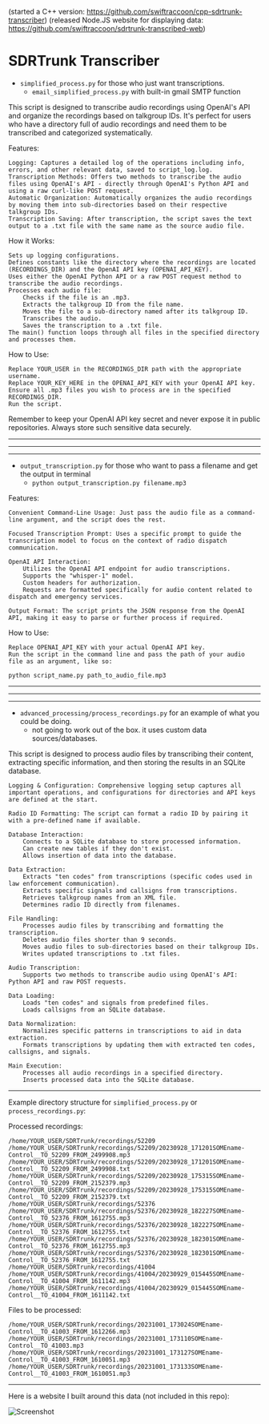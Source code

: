 (started a C++ version: https://github.com/swiftraccoon/cpp-sdrtrunk-transcriber)
(released Node.JS website for displaying data: https://github.com/swiftraccoon/sdrtrunk-transcribed-web)
# SDRTrunk Transcriber
* `simplified_process.py` for those who just want transcriptions.
  * `email_simplified_process.py` with built-in gmail SMTP function

This script is designed to transcribe audio recordings using OpenAI's API and organize the recordings based on talkgroup IDs. It's perfect for users who have a directory full of audio recordings and need them to be transcribed and categorized systematically.

Features:

    Logging: Captures a detailed log of the operations including info, errors, and other relevant data, saved to script_log.log.
    Transcription Methods: Offers two methods to transcribe the audio files using OpenAI's API - directly through OpenAI's Python API and using a raw curl-like POST request.
    Automatic Organization: Automatically organizes the audio recordings by moving them into sub-directories based on their respective talkgroup IDs.
    Transcription Saving: After transcription, the script saves the text output to a .txt file with the same name as the source audio file.

How it Works:

    Sets up logging configurations.
    Defines constants like the directory where the recordings are located (RECORDINGS_DIR) and the OpenAI API key (OPENAI_API_KEY).
    Uses either the OpenAI Python API or a raw POST request method to transcribe the audio recordings.
    Processes each audio file:
        Checks if the file is an .mp3.
        Extracts the talkgroup ID from the file name.
        Moves the file to a sub-directory named after its talkgroup ID.
        Transcribes the audio.
        Saves the transcription to a .txt file.
    The main() function loops through all files in the specified directory and processes them.

How to Use:

    Replace YOUR_USER in the RECORDINGS_DIR path with the appropriate username.
    Replace YOUR_KEY_HERE in the OPENAI_API_KEY with your OpenAI API key.
    Ensure all .mp3 files you wish to process are in the specified RECORDINGS_DIR.
    Run the script.

Remember to keep your OpenAI API key secret and never expose it in public repositories. Always store such sensitive data securely.



---------------------------------------------------------
---------------------------------------------------------
---------------------------------------------------------



* `output_transcription.py` for those who want to pass a filename and get the output in terminal
  * `python output_transcription.py filename.mp3`

Features:

    Convenient Command-Line Usage: Just pass the audio file as a command-line argument, and the script does the rest.

    Focused Transcription Prompt: Uses a specific prompt to guide the transcription model to focus on the context of radio dispatch communication.

    OpenAI API Interaction:
        Utilizes the OpenAI API endpoint for audio transcriptions.
        Supports the "whisper-1" model.
        Custom headers for authorization.
        Requests are formatted specifically for audio content related to dispatch and emergency services.

    Output Format: The script prints the JSON response from the OpenAI API, making it easy to parse or further process if required.

How to Use:

    Replace OPENAI_API_KEY with your actual OpenAI API key.
    Run the script in the command line and pass the path of your audio file as an argument, like so:

    python script_name.py path_to_audio_file.mp3



---------------------------------------------------------
---------------------------------------------------------
---------------------------------------------------------



* `advanced_processing/process_recordings.py` for an example of what you could be doing.
  * not going to work out of the box. it uses custom data sources/databases.
 
This script is designed to process audio files by transcribing their content, extracting specific information, and then storing the results in an SQLite database.

    Logging & Configuration: Comprehensive logging setup captures all important operations, and configurations for directories and API keys are defined at the start.

    Radio ID Formatting: The script can format a radio ID by pairing it with a pre-defined name if available.

    Database Interaction:
        Connects to a SQLite database to store processed information.
        Can create new tables if they don't exist.
        Allows insertion of data into the database.

    Data Extraction:
        Extracts "ten codes" from transcriptions (specific codes used in law enforcement communication).
        Extracts specific signals and callsigns from transcriptions.
        Retrieves talkgroup names from an XML file.
        Determines radio ID directly from filenames.

    File Handling:
        Processes audio files by transcribing and formatting the transcription.
        Deletes audio files shorter than 9 seconds.
        Moves audio files to sub-directories based on their talkgroup IDs.
        Writes updated transcriptions to .txt files.

    Audio Transcription:
        Supports two methods to transcribe audio using OpenAI's API: Python API and raw POST requests.

    Data Loading:
        Loads "ten codes" and signals from predefined files.
        Loads callsigns from an SQLite database.

    Data Normalization:
        Normalizes specific patterns in transcriptions to aid in data extraction.
        Formats transcriptions by updating them with extracted ten codes, callsigns, and signals.

    Main Execution:
        Processes all audio recordings in a specified directory.
        Inserts processed data into the SQLite database.

----------------------------------------------

Example directory structure for `simplified_process.py` or `process_recordings.py`:

Processed recordings:
```
/home/YOUR_USER/SDRTrunk/recordings/52209
/home/YOUR_USER/SDRTrunk/recordings/52209/20230928_171201SOMEname-Control__TO_52209_FROM_2499908.mp3
/home/YOUR_USER/SDRTrunk/recordings/52209/20230928_171201SOMEname-Control__TO_52209_FROM_2499908.txt
/home/YOUR_USER/SDRTrunk/recordings/52209/20230928_175315SOMEname-Control__TO_52209_FROM_2152379.mp3
/home/YOUR_USER/SDRTrunk/recordings/52209/20230928_175315SOMEname-Control__TO_52209_FROM_2152379.txt
/home/YOUR_USER/SDRTrunk/recordings/52376
/home/YOUR_USER/SDRTrunk/recordings/52376/20230928_182227SOMEname-Control__TO_52376_FROM_1612755.mp3
/home/YOUR_USER/SDRTrunk/recordings/52376/20230928_182227SOMEname-Control__TO_52376_FROM_1612755.txt
/home/YOUR_USER/SDRTrunk/recordings/52376/20230928_182301SOMEname-Control__TO_52376_FROM_1612755.mp3
/home/YOUR_USER/SDRTrunk/recordings/52376/20230928_182301SOMEname-Control__TO_52376_FROM_1612755.txt
/home/YOUR_USER/SDRTrunk/recordings/41004
/home/YOUR_USER/SDRTrunk/recordings/41004/20230929_015445SOMEname-Control__TO_41004_FROM_1611142.mp3
/home/YOUR_USER/SDRTrunk/recordings/41004/20230929_015445SOMEname-Control__TO_41004_FROM_1611142.txt
```

Files to be processed:
```
/home/YOUR_USER/SDRTrunk/recordings/20231001_173024SOMEname-Control__TO_41003_FROM_1612266.mp3
/home/YOUR_USER/SDRTrunk/recordings/20231001_173110SOMEname-Control__TO_41003.mp3
/home/YOUR_USER/SDRTrunk/recordings/20231001_173127SOMEname-Control__TO_41003_FROM_1610051.mp3
/home/YOUR_USER/SDRTrunk/recordings/20231001_173133SOMEname-Control__TO_41003_FROM_1610051.mp3
```

--------------------------------------------
Here is a website I built around this data (not included in this repo):

![Screenshot](https://github.com/swiftraccoon/sdrtrunk-transcriber/assets/47705353/d8611536-e7d8-4535-9502-0b511277ff4c)
